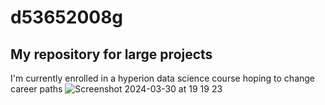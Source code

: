# d53652008g
## My repository for large projects 
I'm currently enrolled in a hyperion data science course hoping to change career paths
![Screenshot 2024-03-30 at 19 19 23](https://github.com/d56352008g/d53652008g/assets/165156596/de33002d-ecc2-4dda-93f9-f66715812365)
